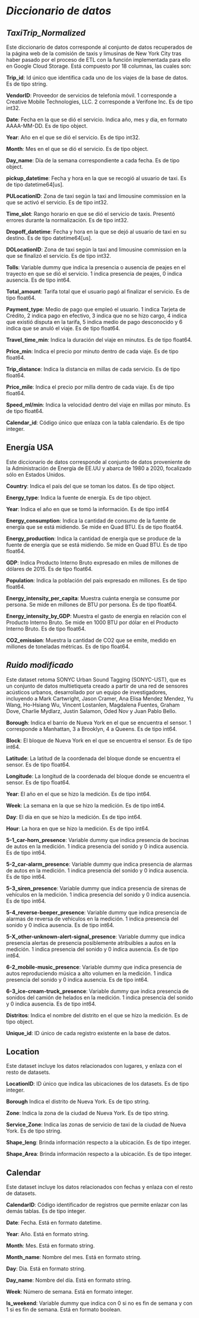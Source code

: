 # *Diccionario de datos*


## *TaxiTrip_Normalized*
Este diccionario de datos corresponde al conjunto de datos recuperados de la página web de la comisión de taxis y limusinas de New York City tras haber pasado por el proceso de ETL con la función implementada para ello en Google Cloud Storage. Está compuesto por 18 columnas, las cuales son:

**Trip_id**: 
Id único que identifica cada uno de los viajes de la base de datos. Es de tipo string.

**VendorID**:
Proveedor de servicios de telefonía móvil. 1 corresponde a Creative Mobile Technologies, LLC. 2 corresponde a Verifone Inc. Es de tipo int32. 

**Date**:
Fecha en la que se dió el servicio. Indica año, mes y dia, en formato AAAA-MM-DD. Es de tipo object. 

**Year**:
Año en el que se dió el servicio. Es de tipo int32. 

**Month**:
Mes en el que se dió el servicio. Es de tipo object. 

**Day_name**:
Día de la semana correspondiente a cada fecha. Es de tipo object. 

**pickup_datetime**:
Fecha y hora en la que se recogió al usuario de taxi. Es de tipo datetime64[us].

**PULocationID**:
Zona de taxi según la taxi and limousine commission en la que se activó el servicio. Es de tipo int32.

**Time_slot**: 
Rango horario en que se dió el servicio de taxis. Presentó errores durante la normalización. Es de tipo int32.

**Dropoff_datetime**:
Fecha y hora en la que se dejó al usuario de taxi en su destino. Es de tipo datetime64[us].

**DOLocationID**:
Zona de taxi según la taxi and limousine commission en la que se finalizó el servicio. Es de tipo int32.

**Tolls**:
Variable dummy que indica la presencia o ausencia de peajes en el trayecto en que se dió el servicio. 1 indica presencia de peajes, 0 indica ausencia. Es de tipo int64.

**Total_amount**:
Tarifa total que el usuario pagó al finalizar el servicio. Es de tipo float64.

**Payment_type**:
Medio de pago que empleó el usuario. 1 indica Tarjeta de Crédito, 2 indica pago en efectivo, 3 indica que no se hizo cargo, 4 indica que existió disputa en la tarifa, 5 indica medio de pago desconocido y 6 indica que se anuló el viaje. Es de tipo float64.

**Travel_time_min**:
Indica la duración del viaje en minutos. Es de tipo float64.

**Price_min**:
Indica el precio por minuto dentro de cada viaje. Es de tipo float64.

**Trip_distance**:
Indica la distancia en millas de cada servicio. Es de tipo float64.

**Price_mile**:
Indica el precio por milla dentro de cada viaje. Es de tipo float64.

**Speed_ml/min**:
Indica la velocidad dentro del viaje en millas por minuto. Es de tipo float64. 

**Calendar_id**:
Código único que enlaza con la tabla calendario. Es de tipo integer.

## **Energía USA**
Este diccionario de datos corresponde al conjunto de datos proveniente de la Administración de Energía de EE.UU y abarca de 1980 a 2020, focalizado sólo en Estados Unidos. 

**Country**:
Indica el país del que se toman los datos. Es de tipo object.

**Energy_type**:
Indica la fuente de energía. Es de tipo object.

**Year**:
Indica el año en que se tomó la información. Es de tipo int64

**Energy_consumption**: 
Indica la cantidad de consumo de la fuente de energía que se está midiendo. Se mide en Quad BTU. Es de tipo float64.

**Energy_production**:
Indica la cantidad de energía que se produce de la fuente de energía que se está midiendo. Se mide en Quad BTU. Es de tipo float64.

**GDP**:
Indica Producto Interno Bruto expresado en miles de millones de dólares de 2015. Es de tipo float64. 

**Population**:
Indica la población del país expresado en millones. Es de tipo float64.

**Energy_intensity_per_capita**:
Muestra cuánta energía se consume por persona. Se mide en millones de BTU por persona. Es de tipo float64.

**Energy_intensity_by_GDP**:
Muestra el gasto de energia en relación con el Producto Interno Bruto. Se mide en 1000 BTU por dólar en el Producto Interno Bruto. Es de tipo float64.

**CO2_emission**: 
Muestra la cantidad de CO2 que se emite, medido en millones de toneladas métricas. Es de tipo float64. 

## *Ruido modificado*
Este dataset retoma SONYC Urban Sound Tagging (SONYC-UST), que es un conjunto de datos multietiqueta creado a partir de una red de sensores acústicos urbanos, desarrollado por un equipo de investigadores, incluyendo a Mark Cartwright, Jason Cramer, Ana Elisa Mendez Mendez, Yu Wang, Ho-Hsiang Wu, Vincent Lostanlen, Magdalena Fuentes, Graham Dove, Charlie Mydlarz, Justin Salamon, Oded Nov y Juan Pablo Bello.

**Borough**:
Indica el barrio de Nueva York en el que se encuentra el sensor. 1 corresponde a Manhattan, 3 a Brooklyn, 4 a Queens. Es de tipo int64.

**Block**: 
El bloque de Nueva York en el que se encuentra el sensor. Es de tipo int64.

**Latitude**: 
La latitud de la coordenada del bloque donde se encuentra el sensor. Es de tipo float64.

**Longitude**:
La longitud de la coordenada del bloque donde se encuentra el sensor. Es de tipo float64.

**Year**:
El año en el que se hizo la medición. Es de tipo int64.

**Week**:
La semana en la que se hizo la medición. Es de tipo int64.

**Day**: 
El día en que se hizo la medición. Es de tipo int64. 

**Hour**: 
La hora en que se hizo la medición. Es de tipo int64.

**5-1_car-horn_presence**:
Variable dummy que indica presencia de bocinas de autos en la medición. 1 indica presencia del sonido y 0 indica ausencia. Es de tipo int64.

**5-2_car-alarm_presence**:
Variable dummy que indica presencia de alarmas de autos en la medición. 1 indica presencia del sonido y 0 indica ausencia. Es de tipo int64.

**5-3_siren_presence**: 
Variable dummy que indica presencia de sirenas de vehículos en la medición. 1 indica presencia del sonido y 0 indica ausencia. Es de tipo int64.

**5-4_reverse-beeper_presence**: 
Variable dummy que indica presencia de alarmas de reversa de vehículos en la medición. 1 indica presencia del sonido y 0 indica ausencia. Es de tipo int64.

**5-X_other-unknown-alert-signal_presence**: 
Variable dummy que indica presencia alertas de presencia posiblemente atribuibles a autos en la medición. 1 indica presencia del sonido y 0 indica ausencia. Es de tipo int64.

**6-2_mobile-music_presence**: 
Variable dummy que indica presencia de autos reproduciendo música a alto volumen en la medición. 1 indica presencia del sonido y 0 indica ausencia. Es de tipo int64.

**6-3_ice-cream-truck_presence**:
Variable dummy que indica presencia de sonidos del camión de helados en la medición. 1 indica presencia del sonido y 0 indica ausencia. Es de tipo int64.

**Distritos**: 
Indica el nombre del distrito en el que se hizo la medición. Es de tipo object. 

**Unique_id**:
ID único de cada registro existente en la base de datos.

## **Location**
Este dataset incluye los datos relacionados con lugares, y enlaza con el resto de datasets.

**LocationID**:
ID único que indica las ubicaciones de los datasets. Es de tipo integer.

**Borough**
Indica el distrito de Nueva York. Es de tipo string.

**Zone**:
Indica la zona de la ciudad de Nueva York. Es de tipo string.

**Service_Zone**:
Indica las zonas de servicio de taxi de la ciudad de Nueva York. Es de tipo string.

**Shape_leng**:
Brinda información respecto a la ubicación. Es de tipo integer. 

**Shape_Area**:
Brinda información respecto a la ubicación. Es de tipo integer.

## **Calendar**
Este dataset incluye los datos relacionados con fechas y enlaza con el resto de datasets.

**CalendarID**: 
Código identificador de registros que permite enlazar con las demás tablas. Es de tipo integer.

**Date**: 
Fecha. Está en formato datetime. 

**Year**: 
Año. Está en formato string. 

**Month**: 
Mes. Está en formato string. 

**Month_name**: 
Nombre del mes. Está en formato string. 

**Day**: 
Dia. Está en formato string. 

**Day_name**: 
Nombre del día. Está en formato string. 

**Week**:
Número de semana. Está en formato integer.

**Is_weekend**: 
Variable dummy que indica con 0 si no es fin de semana y con 1 si es fin de semana. Está en formato boolean. 
